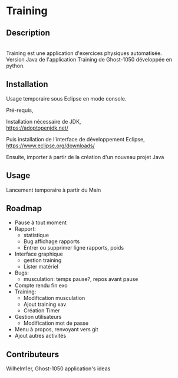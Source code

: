 # Training
## Description

</br>Training est une application d'exercices physiques automatisée.
</br>Version Java de l'application Training de Ghost-1050 développée en python.

## Installation

Usage temporaire sous Eclipse en mode console.

Pré-requis,

Installation nécessaire de JDK,
</br>https://adoptopenjdk.net/

Puis installation de l'interface de développement Eclipse,
</br>https://www.eclipse.org/downloads/

Ensuite, importer à partir de la création d'un nouveau projet Java

## Usage

Lancement temporaire à partir du Main

## Roadmap

- Pause à tout moment
- Rapport:
  - statistique
  - Bug affichage rapports
  - Entrer ou supprimer ligne rapports, poids
- Interface graphique
  - gestion training
  - Lister matériel
- Bugs:
  - musculation: temps pause?, repos avant pause
- Compte rendu fin exo
- Training:
  - Modification musculation
  - Ajout training xav
  - Création Timer
- Gestion utilisateurs
  - Modification mot de passe
- Menu à propos, renvoyant vers git
- Ajout autres activités
  

## Contributeurs

Wilhelm1er, Ghost-1050 application's ideas
